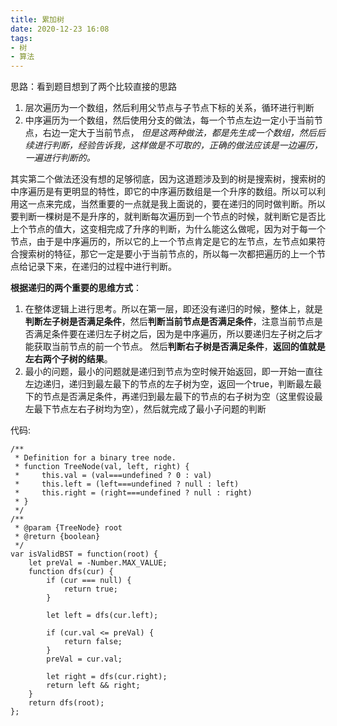 ```yaml
---
title: 累加树
date: 2020-12-23 16:08
tags: 
- 树
- 算法
---
```


思路：看到题目想到了两个比较直接的思路
1. 层次遍历为一个数组，然后利用父节点与子节点下标的关系，循环进行判断
2. 中序遍历为一个数组，然后使用分支的做法，每一个节点左边一定小于当前节点，右边一定大于当前节点，
*但是这两种做法，都是先生成一个数组，然后后续进行判断，经验告诉我，这样做是不可取的，正确的做法应该是一边遍历，一遍进行判断的。*

其实第二个做法还没有想的足够彻底，因为这道题涉及到的树是搜索树，搜索树的中序遍历是有更明显的特性，即它的中序遍历数组是一个升序的数组。所以可以利用这一点来完成，当然重要的一点就是我上面说的，要在递归的同时做判断。所以要判断一棵树是不是升序的，就判断每次遍历到一个节点的时候，就判断它是否比上个节点的值大，这变相完成了升序的判断，为什么能这么做呢，因为对于每一个节点，由于是中序遍历的，所以它的上一个节点肯定是它的左节点，左节点如果符合搜索树的特征，那它一定是要小于当前节点的，所以每一次都把遍历的上一个节点给记录下来，在递归的过程中进行判断。 

**根据递归的两个重要的思维方式**：
1. 在整体逻辑上进行思考。所以在第一层，即还没有递归的时候，整体上，就是**判断左子树是否满足条件**，然后**判断当前节点是否满足条件**，注意当前节点是否满足条件要在递归左子树之后，因为是中序遍历，所以要递归左子树之后才能获取当前节点的前一个节点。 然后**判断右子树是否满足条件**，**返回的值就是左右两个子树的结果**。
2. 最小的问题，最小的问题就是递归到节点为空时候开始返回，即一开始一直往左边递归，递归到最左最下的节点的左子树为空，返回一个true，判断最左最下的节点是否满足条件，再递归到最左最下的节点的右子树为空（这里假设最左最下节点左右子树均为空），然后就完成了最小子问题的判断

代码:
```
/**
 * Definition for a binary tree node.
 * function TreeNode(val, left, right) {
 *     this.val = (val===undefined ? 0 : val)
 *     this.left = (left===undefined ? null : left)
 *     this.right = (right===undefined ? null : right)
 * }
 */
/**
 * @param {TreeNode} root
 * @return {boolean}
 */
var isValidBST = function(root) {
    let preVal = -Number.MAX_VALUE;
    function dfs(cur) {
        if (cur === null) {
            return true;
        }
        
        let left = dfs(cur.left);

        if (cur.val <= preVal) {
            return false;
        }
        preVal = cur.val;

        let right = dfs(cur.right);
        return left && right;
    }
    return dfs(root);
};
```